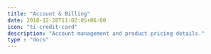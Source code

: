 ```yaml
---
title: "Account & Billing"
date: 2018-12-28T11:02:05+06:00
icon: "ti-credit-card"
description: "Account management and product pricing details."
type : "docs"
---
```

